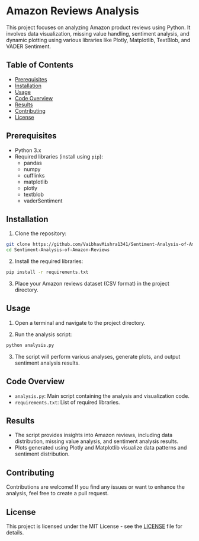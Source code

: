 # Amazon Reviews Analysis

This project focuses on analyzing Amazon product reviews using Python. It involves data visualization, missing value handling, sentiment analysis, and dynamic plotting using various libraries like Plotly, Matplotlib, TextBlob, and VADER Sentiment.

## Table of Contents

- [Prerequisites](#prerequisites)
- [Installation](#installation)
- [Usage](#usage)
- [Code Overview](#code-overview)
- [Results](#results)
- [Contributing](#contributing)
- [License](#license)

## Prerequisites

- Python 3.x
- Required libraries (install using `pip`):
  - pandas
  - numpy
  - cufflinks
  - matplotlib
  - plotly
  - textblob
  - vaderSentiment

## Installation

1. Clone the repository:
```bash
git clone https://github.com/VaibhavMishra1341/Sentiment-Analysis-of-Amazon-Reviews.git
cd Sentiment-Analysis-of-Amazon-Reviews
```

2. Install the required libraries:
```bash
pip install -r requirements.txt
```

3. Place your Amazon reviews dataset (CSV format) in the project directory.

## Usage

1. Open a terminal and navigate to the project directory.

2. Run the analysis script:
```bash
python analysis.py
```

3. The script will perform various analyses, generate plots, and output sentiment analysis results.

## Code Overview

- `analysis.py`: Main script containing the analysis and visualization code.
- `requirements.txt`: List of required libraries.

## Results

- The script provides insights into Amazon reviews, including data distribution, missing value analysis, and sentiment analysis results.
- Plots generated using Plotly and Matplotlib visualize data patterns and sentiment distribution.

## Contributing

Contributions are welcome! If you find any issues or want to enhance the analysis, feel free to create a pull request.

## License

This project is licensed under the MIT License - see the [LICENSE](LICENSE) file for details.


